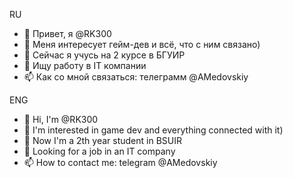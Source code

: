 RU
- 👋 Привет, я @RK300
- 👀 Меня интересует гейм-дев и всё, что с ним связано)
- 🌱 Сейчас я учусь на 2 курсе в БГУИР
- 💞️ Ищу работу в IT компании
- 📫 Как со мной связаться: телеграмм @AMedovskiy

ENG
- 👋 Hi, I'm @RK300
- 👀 I'm interested in game dev and everything connected with it)
- 🌱 Now I'm a 2th year student in BSUIR
- 💞️ Looking for a job in an IT company
- 📫 How to contact me: telegram @AMedovskiy
